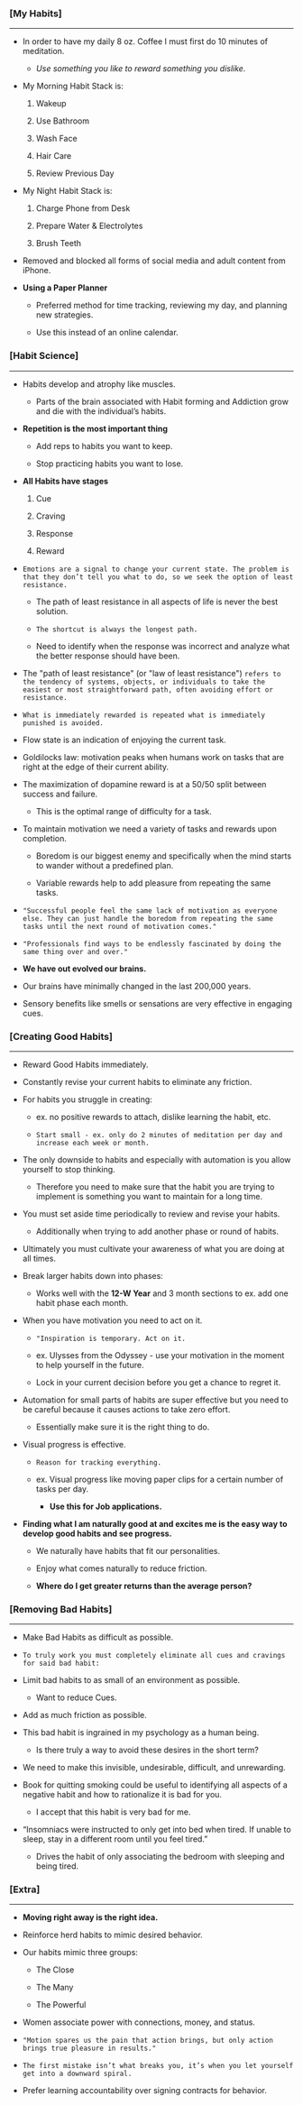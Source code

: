 ### [My Habits]
*****
- In order to have my daily 8 oz. Coffee I must first do 10 minutes of meditation.
    
    - _Use something you like to reward something you dislike._
    
- My Morning Habit Stack is:
    
    1. Wakeup
        
    2. Use Bathroom
        
    3. Wash Face
        
    4. Hair Care
        
    5. Review Previous Day
    
- My Night Habit Stack is:
    
    1. Charge Phone from Desk
        
    2. Prepare Water & Electrolytes
        
    3. Brush Teeth
    
- Removed and blocked all forms of social media and adult content from iPhone.
    
* **Using a Paper Planner**
    
    - Preferred method for time tracking, reviewing my day, and planning new strategies.
        
    - Use this instead of an online calendar.

### [Habit Science]
*****
- Habits develop and atrophy like muscles.
    
    - Parts of the brain associated with Habit forming and Addiction grow and die with the individual’s habits.
    
- **Repetition is the most important thing**
    
    - Add reps to habits you want to keep.
        
    - Stop practicing habits you want to lose.
    
- **All Habits have stages**
    
    1. Cue
        
    2. Craving
        
    3. Response
        
    4. Reward
    
- `Emotions are a signal to change your current state. The problem is that they don’t tell you what to do, so we seek the option of least resistance.`
    
    - The path of least resistance in all aspects of life is never the best solution.
        
    - `The shortcut is always the longest path.`
        
    - Need to identify when the response was incorrect and analyze what the better response should have been.
    
- The "path of least resistance" (or "law of least resistance") `refers to the tendency of systems, objects, or individuals to take the easiest or most straightforward path, often avoiding effort or resistance.`
    
- `What is immediately rewarded is repeated what is immediately punished is avoided.`
    
- Flow state is an indication of enjoying the current task.
    
- Goldilocks law: motivation peaks when humans work on tasks that are right at the edge of their current ability.
    
- The maximization of dopamine reward is at a 50/50 split between success and failure.
    
    - This is the optimal range of difficulty for a task.
    
- To maintain motivation we need a variety of tasks and rewards upon completion.
    
    - Boredom is our biggest enemy and specifically when the mind starts to wander without a predefined plan.
        
    - Variable rewards help to add pleasure from repeating the same tasks.
    
- `"Successful people feel the same lack of motivation as everyone else. They can just handle the boredom from repeating the same tasks until the next round of motivation comes."`
    
- `"Professionals find ways to be endlessly fascinated by doing the same thing over and over."`
    
- **We have out evolved our brains.**
    
- Our brains have minimally changed in the last 200,000 years.
    
- Sensory benefits like smells or sensations are very effective in engaging cues.

### [Creating Good Habits]
*****
- Reward Good Habits immediately.
    
- Constantly revise your current habits to eliminate any friction.
    
- For habits you struggle in creating:
    
    - ex. no positive rewards to attach, dislike learning the habit, etc.
        
    - `Start small - ex. only do 2 minutes of meditation per day and increase each week or month.`
    
- The only downside to habits and especially with automation is you allow yourself to stop thinking.
    
    - Therefore you need to make sure that the habit you are trying to implement is something you want to maintain for a long time.
    
- You must set aside time periodically to review and revise your habits.
    
    - Additionally when trying to add another phase or round of habits.
    
- Ultimately you must cultivate your awareness of what you are doing at all times.
    
- Break larger habits down into phases:
    
    - Works well with the **12-W Year** and 3 month sections to ex. add one habit phase each month.
    
- When you have motivation you need to act on it.
    
    - `"Inspiration is temporary. Act on it.`
        
    - ex. Ulysses from the Odyssey - use your motivation in the moment to help yourself in the future.
        
    - Lock in your current decision before you get a chance to regret it.
    
- Automation for small parts of habits are super effective but you need to be careful because it causes actions to take zero effort.
    
    - Essentially make sure it is the right thing to do.
    
- Visual progress is effective.
    
    - `Reason for tracking everything.`
        
    - ex. Visual progress like moving paper clips for a certain number of tasks per day.
        
        - **Use this for Job applications.**
    
- **Finding what I am naturally good at and excites me is the easy way to develop good habits and see progress.**
    
    - We naturally have habits that fit our personalities.
        
    - Enjoy what comes naturally to reduce friction.
        
    - **Where do I get greater returns than the average person?**

### [Removing Bad Habits]
*****
- Make Bad Habits as difficult as possible.
    
- `To truly work you must completely eliminate all cues and cravings for said bad habit:`
    
- Limit bad habits to as small of an environment as possible.
    
    - Want to reduce Cues.
    
- Add as much friction as possible.
    
- This bad habit is ingrained in my psychology as a human being.
    
    - Is there truly a way to avoid these desires in the short term?
    
- We need to make this invisible, undesirable, difficult, and unrewarding.
    
- Book for quitting smoking could be useful to identifying all aspects of a negative habit and how to rationalize it is bad for you.
    
    - I accept that this habit is very bad for me.
    
- “Insomniacs were instructed to only get into bed when tired. If unable to sleep, stay in a different room until you feel tired.”
    
    - Drives the habit of only associating the bedroom with sleeping and being tired.

### [Extra]
*****
- **Moving right away is the right idea.**
    
- Reinforce herd habits to mimic desired behavior.
    
- Our habits mimic three groups:
    
    - The Close
        
    - The Many
        
    - The Powerful
    
- Women associate power with connections, money, and status.
    
- `"Motion spares us the pain that action brings, but only action brings true pleasure in results."`
    
- `The first mistake isn’t what breaks you, it’s when you let yourself get into a downward spiral.`
    
- Prefer learning accountability over signing contracts for behavior.